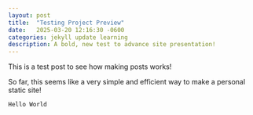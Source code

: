 ```yaml
---
layout: post
title:  "Testing Project Preview"
date:   2025-03-20 12:16:30 -0600
categories: jekyll update learning
description: A bold, new test to advance site presentation!
---
```

This is a test post to see how making posts works!

So far, this seems like a very simple and efficient way to make a personal static site!

`Hello World`